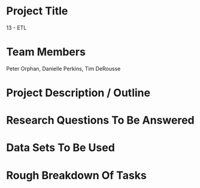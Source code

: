 # Project Title
13 - ETL

# Team Members
Peter Orphan, Danielle Perkins, Tim DeRousse

# Project Description / Outline


# Research Questions To Be Answered


# Data Sets To Be Used


# Rough Breakdown Of Tasks